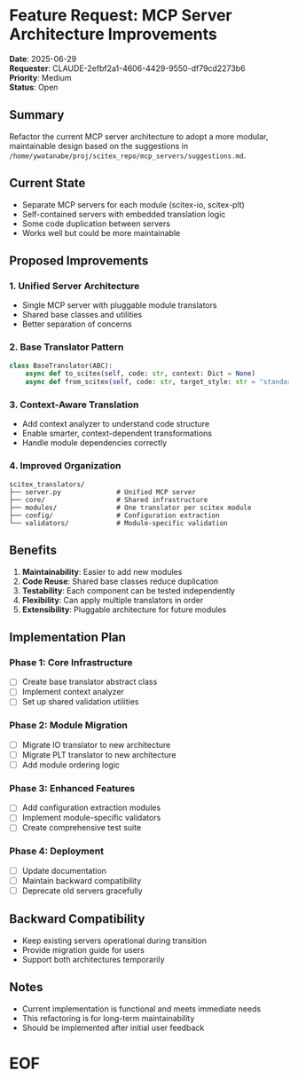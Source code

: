 # Feature Request: MCP Server Architecture Improvements

**Date**: 2025-06-29  
**Requester**: CLAUDE-2efbf2a1-4606-4429-9550-df79cd2273b6  
**Priority**: Medium  
**Status**: Open

## Summary

Refactor the current MCP server architecture to adopt a more modular, maintainable design based on the suggestions in `/home/ywatanabe/proj/scitex_repo/mcp_servers/suggestions.md`.

## Current State

- Separate MCP servers for each module (scitex-io, scitex-plt)
- Self-contained servers with embedded translation logic
- Some code duplication between servers
- Works well but could be more maintainable

## Proposed Improvements

### 1. Unified Server Architecture
- Single MCP server with pluggable module translators
- Shared base classes and utilities
- Better separation of concerns

### 2. Base Translator Pattern
```python
class BaseTranslator(ABC):
    async def to_scitex(self, code: str, context: Dict = None)
    async def from_scitex(self, code: str, target_style: str = "standard")
```

### 3. Context-Aware Translation
- Add context analyzer to understand code structure
- Enable smarter, context-dependent transformations
- Handle module dependencies correctly

### 4. Improved Organization
```
scitex_translators/
├── server.py              # Unified MCP server
├── core/                  # Shared infrastructure
├── modules/               # One translator per scitex module
├── config/                # Configuration extraction
└── validators/            # Module-specific validation
```

## Benefits

1. **Maintainability**: Easier to add new modules
2. **Code Reuse**: Shared base classes reduce duplication
3. **Testability**: Each component can be tested independently
4. **Flexibility**: Can apply multiple translators in order
5. **Extensibility**: Pluggable architecture for future modules

## Implementation Plan

### Phase 1: Core Infrastructure
- [ ] Create base translator abstract class
- [ ] Implement context analyzer
- [ ] Set up shared validation utilities

### Phase 2: Module Migration
- [ ] Migrate IO translator to new architecture
- [ ] Migrate PLT translator to new architecture
- [ ] Add module ordering logic

### Phase 3: Enhanced Features
- [ ] Add configuration extraction modules
- [ ] Implement module-specific validators
- [ ] Create comprehensive test suite

### Phase 4: Deployment
- [ ] Update documentation
- [ ] Maintain backward compatibility
- [ ] Deprecate old servers gracefully

## Backward Compatibility

- Keep existing servers operational during transition
- Provide migration guide for users
- Support both architectures temporarily

## Notes

- Current implementation is functional and meets immediate needs
- This refactoring is for long-term maintainability
- Should be implemented after initial user feedback

# EOF